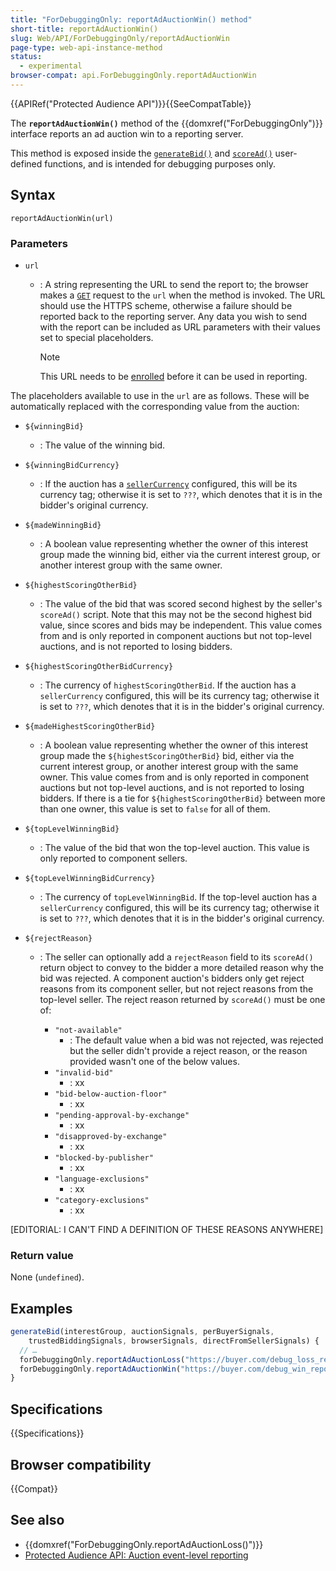 ```yaml
---
title: "ForDebuggingOnly: reportAdAuctionWin() method"
short-title: reportAdAuctionWin()
slug: Web/API/ForDebuggingOnly/reportAdAuctionWin
page-type: web-api-instance-method
status:
  - experimental
browser-compat: api.ForDebuggingOnly.reportAdAuctionWin
---
```


{{APIRef("Protected Audience API")}}{{SeeCompatTable}}

The **`reportAdAuctionWin()`** method of the
{{domxref("ForDebuggingOnly")}} interface reports an ad auction win to a reporting server.

This method is exposed inside the [`generateBid()`](#) and [`scoreAd()`](#) user-defined functions, and is intended for debugging purposes only.

## Syntax

```js-nolint
reportAdAuctionWin(url)
```

### Parameters

- `url`

  - : A string representing the URL to send the report to; the browser makes a [`GET`](/en-US/docs/Web/HTTP/Methods/GET) request to the `url` when the method is invoked. The URL should use the HTTPS scheme, otherwise a failure should be reported back to the reporting server. Any data you wish to send with the report can be included as URL parameters with their values set to special placeholders.

    > [!NOTE]
    > This URL needs to be [enrolled](/en-US/docs/Web/API/Protected_Audience_API#enrollment_and_local_testing) before it can be used in reporting.

The placeholders available to use in the `url` are as follows. These will be automatically replaced with the corresponding value from the auction:

- `${winningBid}`

  - : The value of the winning bid.

- `${winningBidCurrency}`

  - : If the auction has a [`sellerCurrency`](/en-US/docs/Web/API/Navigator/runAdAuction#sellercurrency) configured, this will be its currency tag; otherwise it is set to `???`, which denotes that it is in the bidder's original currency.

- `${madeWinningBid}`

  - : A boolean value representing whether the owner of this interest group made the winning bid, either via the current interest group, or another interest group with the same owner.

- `${highestScoringOtherBid}`

  - : The value of the bid that was scored second highest by the seller's `scoreAd()` script. Note that this may not be the second highest bid value, since scores and bids may be independent. This value comes from and is only reported in component auctions but not top-level auctions, and is not reported to losing bidders.

- `${highestScoringOtherBidCurrency}`

  - : The currency of `highestScoringOtherBid`. If the auction has a `sellerCurrency` configured, this will be its currency tag; otherwise it is set to `???`, which denotes that it is in the bidder's original currency.

- `${madeHighestScoringOtherBid}`

  - : A boolean value representing whether the owner of this interest group made the `${highestScoringOtherBid}` bid, either via the current interest group, or another interest group with the same owner. This value comes from and is only reported in component auctions but not top-level auctions, and is not reported to losing bidders. If there is a tie for `${highestScoringOtherBid}` between more than one owner, this value is set to `false` for all of them.

- `${topLevelWinningBid}`

  - : The value of the bid that won the top-level auction. This value is only reported to component sellers.

- `${topLevelWinningBidCurrency}`

  - : The currency of `topLevelWinningBid`. If the top-level auction has a `sellerCurrency` configured, this will be its currency tag; otherwise it is set to `???`, which denotes that it is in the bidder's original currency.

- `${rejectReason}`

  - : The seller can optionally add a `rejectReason` field to its `scoreAd()` return object to convey to the bidder a more detailed reason why the bid was rejected. A component auction's bidders only get reject reasons from its component seller, but not reject reasons from the top-level seller. The reject reason returned by `scoreAd()` must be one of:

    - `"not-available"`
      - : The default value when a bid was not rejected, was rejected but the seller didn't provide a reject reason, or the reason provided wasn't one of the below values.
    - `"invalid-bid"`
      - : xx
    - `"bid-below-auction-floor"`
      - : xx
    - `"pending-approval-by-exchange"`
      - : xx
    - `"disapproved-by-exchange"`
      - : xx
    - `"blocked-by-publisher"`
      - : xx
    - `"language-exclusions"`
      - : xx
    - `"category-exclusions"`
      - : xx

[EDITORIAL: I CAN'T FIND A DEFINITION OF THESE REASONS ANYWHERE]

### Return value

None (`undefined`).

## Examples

```js
generateBid(interestGroup, auctionSignals, perBuyerSignals,
    trustedBiddingSignals, browserSignals, directFromSellerSignals) {
  // …
  forDebuggingOnly.reportAdAuctionLoss("https://buyer.com/debug_loss_report");
  forDebuggingOnly.reportAdAuctionWin("https://buyer.com/debug_win_report?winningBid=${winningBid}");
}
```

## Specifications

{{Specifications}}

## Browser compatibility

{{Compat}}

## See also

- {{domxref("ForDebuggingOnly.reportAdAuctionLoss()")}}
- [Protected Audience API: Auction event-level reporting](/en-US/docs/Web/API/Protected_Audience_API/Auction_event-level_reporting)
